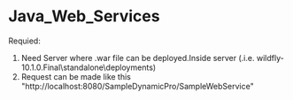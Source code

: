 # Java_Web_Services

Requied:
1. Need Server where .war file can be deployed.Inside server (.i.e. wildfly-10.1.0.Final\standalone\deployments)
2. Request can be made like this "http://localhost:8080/SampleDynamicPro/SampleWebService"
